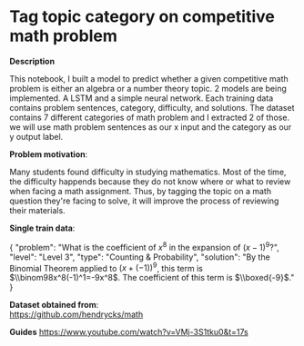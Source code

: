 # Tag topic category on competitive math problem 

**Description**

This notebook, I built a model to predict whether a given competitive math problem is either an algebra or a number theory topic.
2 models are being implemented. A LSTM and a simple neural network.
Each training data contains problem sentences, category, difficulty, and solutions.
The dataset contains 7 different categories of math problem and I extracted 2 of those.
we will use math problem sentences as our x input and the category as our y output label.

**Problem motivation**:

Many students found difficulty in studying mathematics. Most of the time, the difficulty happends because they do not know where or what to review when facing a math assignment. Thus, by tagging the topic on a math question they're facing to solve, it will improve the process of reviewing their materials.

**Single train data**: 

{
    "problem": "What is the coefficient of $x^8$ in the expansion of $(x-1)^9$?",
    "level": "Level 3",
    "type": "Counting & Probability",
    "solution": "By the Binomial Theorem applied to $(x+(-1))^9$, this term is $\\binom98x^8(-1)^1=-9x^8$.  The coefficient of this term is $\\boxed{-9}$."
}

**Dataset obtained from**: 
<br> https://github.com/hendrycks/math

**Guides**
https://www.youtube.com/watch?v=VMj-3S1tku0&t=17s
<br>
<br>

